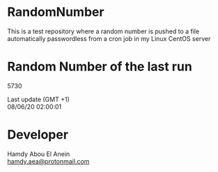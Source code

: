 # RandomNumber    
This is a test repository where a random number is pushed to a file automatically passwordless from a cron job in my Linux CentOS server    
# Random Number of the last run   
5730
      
Last update (GMT +1)    
08/06/20 02:00:01
# Developer    
Hamdy Abou El Anein   
hamdy.aea@protonmail.com
